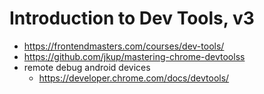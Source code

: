 # Introduction to Dev Tools, v3

* <https://frontendmasters.com/courses/dev-tools/>
* <https://github.com/jkup/mastering-chrome-devtoolss>
* remote debug android devices
    * <https://developer.chrome.com/docs/devtools/>